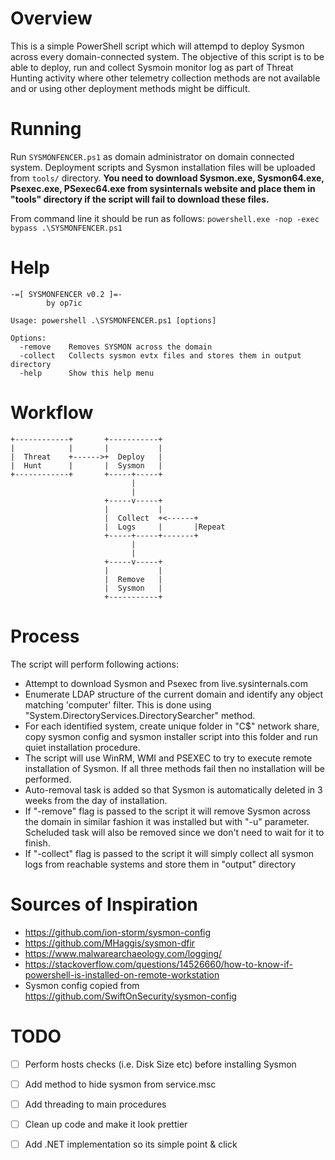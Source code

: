 # Overview
This is a simple PowerShell script which will attempd to deploy Sysmon across every domain-connected system. The objective of this script is to be able to deploy, run and collect Sysmoin monitor log as part of Threat Hunting activity where other telemetry collection methods are not available and or using other deployment methods might be difficult.  

# Running

Run ```SYSMONFENCER.ps1``` as domain administrator on domain connected system. Deployment scripts and Sysmon installation files will be uploaded from ```tools/``` directory. **You need to download Sysmon.exe, Sysmon64.exe, Psexec.exe, PSexec64.exe from sysinternals website and place them in "tools" directory if the script will fail to download these files.**

From command line it should be run as follows: 
```powershell.exe -nop -exec bypass .\SYSMONFENCER.ps1```

# Help

```
-=[ SYSMONFENCER v0.2 ]=-
        by op7ic

Usage: powershell .\SYSMONFENCER.ps1 [options]

Options:
  -remove    Removes SYSMON across the domain
  -collect   Collects sysmon evtx files and stores them in output directory
  -help      Show this help menu
```

# Workflow
```
+------------+       +-----------+
|            |       |           |
|  Threat    +------>+  Deploy   |
|  Hunt      |       |  Sysmon   |
+------------+       +-----+-----+
                           |
                           |
                     +-----v-----+
                     |           |
                     |  Collect  +<------+
                     |  Logs     |       |Repeat
                     +-----+-----+-------+
                           |
                           |
                     +-----v-----+
                     |           |
                     |  Remove   |
                     |  Sysmon   |
                     +-----------+
```

# Process
The script will perform following actions:

* Attempt to download Sysmon and Psexec from live.sysinternals.com
* Enumerate LDAP structure of the current domain and identify any object matching 'computer' filter. This is done using "System.DirectoryServices.DirectorySearcher" method.
* For each identified system, create unique folder in "C$" network share, copy sysmon config and sysmon installer script into this folder and run quiet installation procedure. 
* The script will use WinRM, WMI and PSEXEC to try to execute remote installation of Sysmon. If all three methods fail then no installation will be performed. 
* Auto-removal task is added so that Sysmon is automatically deleted in 3 weeks from the day of installation. 
* If "-remove" flag is passed to the script it will remove Sysmon across the domain in similar fashion it was installed but with "-u" parameter. Scheluded task will also be removed since we don't need to wait for it to finish.
* If "-collect" flag is passed to the script it will simply collect all sysmon logs from reachable systems and store them in "output" directory

# Sources of Inspiration
* https://github.com/ion-storm/sysmon-config
* https://github.com/MHaggis/sysmon-dfir
* https://www.malwarearchaeology.com/logging/
* https://stackoverflow.com/questions/14526660/how-to-know-if-powershell-is-installed-on-remote-workstation
* Sysmon config copied from https://github.com/SwiftOnSecurity/sysmon-config

# TODO
- [ ] Perform hosts checks (i.e. Disk Size etc) before installing Sysmon 
- [ ] Add method to hide sysmon from service.msc
- [ ] Add threading to main procedures
- [ ] Clean up code and make it look prettier
- [ ] Add .NET implementation so its simple point & click


